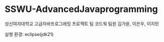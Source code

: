 # SSWU-AdvancedJavaprogramming

성신여자대학교 고급자바프로그래밍 프로젝트
팀 코드웍
팀원 김가윤, 이은우, 이지민

실행 환경: eclipse(jdk21)
